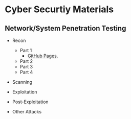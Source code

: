 # Cyber Securtiy Materials
## Network/System Penetration Testing

- Recon
  - Part 1
    - [GitHub Pages](https://pages.github.com/).
  - Part 2
  - Part 3
  - Part 4


- Scanning
- Exploitation
- Post-Exploitation
- Other Attacks
